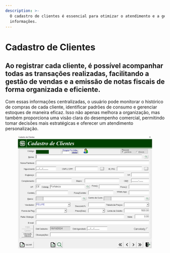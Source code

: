```yaml
---
description: >-
  O cadastro de clientes é essencial para otimizar o atendimento e a gestão de
  informações.
---
```


# Cadastro de Clientes

## Ao registrar cada cliente, é possível acompanhar todas as transações realizadas, facilitando a gestão de vendas e a emissão de notas fiscais de forma organizada e eficiente.

Com essas informações centralizadas, o usuário pode monitorar o histórico de compras de cada cliente, identificar padrões de consumo e gerenciar estoques de maneira eficaz. Isso não apenas melhora a organização, mas também proporciona uma visão clara do desempenho comercial, permitindo tomar decisões mais estratégicas e oferecer um atendimento personalização.



<figure><img src="../../.gitbook/assets/Cadastro de clientes.PNG" alt=""><figcaption></figcaption></figure>

